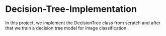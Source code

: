 # Decision-Tree-Implementation

In this project, we implement the DecisionTree class from scratch and after that we train a decision tree model for image classification.
